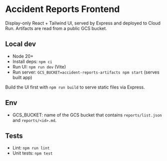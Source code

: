 # Accident Reports Frontend

Display-only React + Tailwind UI, served by Express and deployed to Cloud Run. Artifacts are read from a public GCS bucket.

## Local dev

- Node 20+
- Install deps: `npm ci`
- Run UI: `npm run dev` (Vite)
- Run server: `GCS_BUCKET=accident-reports-artifacts npm start` (serves built app)

Build the UI first with `npm run build` to serve static files via Express.

## Env

- GCS_BUCKET: name of the GCS bucket that contains `reports/list.json` and `reports/<id>.md`.

## Tests

- Lint: `npm run lint`
- Unit tests: `npm test`